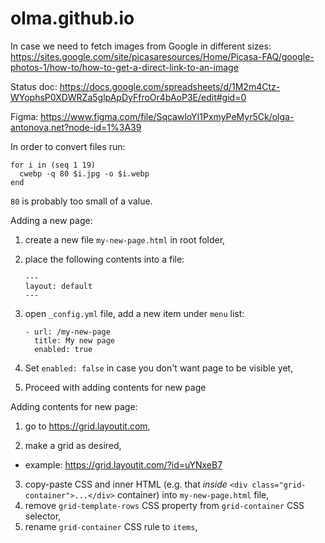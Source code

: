 # olma.github.io

In case we need to fetch images from Google in different sizes:
https://sites.google.com/site/picasaresources/Home/Picasa-FAQ/google-photos-1/how-to/how-to-get-a-direct-link-to-an-image

Status doc:
https://docs.google.com/spreadsheets/d/1M2m4Ctz-WYophsP0XDWRZa5glpApDyFfroOr4bAoP3E/edit#gid=0

Figma: https://www.figma.com/file/SqcawloYI1PxmyPeMyr5Ck/olga-antonova.net?node-id=1%3A39

In order to convert files run:

```fish
for i in (seq 1 19)
  cwebp -q 80 $i.jpg -o $i.webp
end
```

`80` is probably too small of a value.

Adding a new page:

1. create a new file `my-new-page.html` in root folder,

2. place the following contents into a file:
    ```
    ---
    layout: default
    ---
    ```
3. open `_config.yml` file, add a new item under `menu` list:

    ```
    - url: /my-new-page
      title: My new page
      enabled: true
    ```

4. Set `enabled: false` in case you don't want page to be visible yet,
5. Proceed with adding contents for new page

Adding contents for new page:

1. go to https://grid.layoutit.com,

2. make a grid as desired,

  * example: https://grid.layoutit.com/?id=uYNxeB7
3. copy-paste CSS and inner HTML (e.g. that _inside_ `<div class="grid-container">...</div>` container) into `my-new-page.html` file,
4. remove `grid-template-rows` CSS property from `grid-container` CSS selector,
5. rename `grid-container` CSS rule to `items`,
